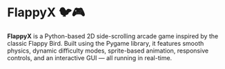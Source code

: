 # FlappyX 🐦🎮

**FlappyX** is a Python-based 2D side-scrolling arcade game inspired by the classic Flappy Bird. Built using the Pygame library, it features smooth physics, dynamic difficulty modes, sprite-based animation, responsive controls, and an interactive GUI — all running in real-time.
